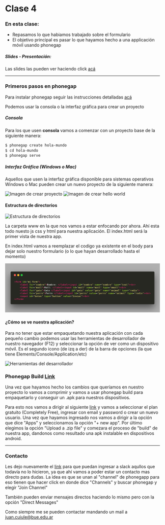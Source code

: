 # Clase 4
### En esta clase:

- Repasamos lo que habiamos trabajado sobre el formulario
- El objetivo principal es pasar lo que hayamos hecho a una applicación móvil usando phonegap

##### Slides - Presentación:
Las slides las pueden ver haciendo click [acá](https://ptf-houssay.github.io/taller-mobile/clase-4/slides-cuarto-encuentro.html)

---

### Primeros pasos en phonegap

Para instalar phonegap seguir las instrucciones detalladas [acá](https://phonegap.com/getstarted/)

Podemos usar la consola o la interfaz gráfica para crear un proyecto


##### Consola
Para los que usen **consola** vamos a comenzar con un proyecto base de la siguiente manera:
```bash
$ phonegap create hola-mundo
$ cd hola-mundo
$ phonegap serve
```

##### Interfaz Gráfica (Windows o Mac)
Aquellos que usen la interfaz gráfica disponible para sistemas operativos Windows o Mac pueden crear un nuevo proyecto de la siguiente manera:

![Imagen de crear proyecto](https://phonegap.com/images/menu_screenshot.png)
![Imagen de crear hello world](http://docs.phonegap.com/images/templates-list.png)

#### Estructura de directorios

![Estructura de directorios](https://s3.amazonaws.com/media-p.slid.es/uploads/455394/images/4090304/Screenshot_from_2017-09-01_18_46_13.png)

La carpeta www en la que nos vamos a estar enfocando por ahora. Ahí esta todo nuesto js css y html para nuestra aplicación. El index.html será la primer vista de nuestra app.

En index.html vamos a reemplazar el codigo ya existente en el body para dejar solo nuestro formulario (o lo que hayan desarrollado hasta el momento)

![Formulario](./carbon.png)

#### ¿Cómo se ve nuestra aplicación?

Para no tener que estar empaquetando nuestra aplicación con cada pequeño cambio podemos usar las herramientas de desarrollador de nuestro navegador (F12) y seleccionar la opción de ver como un dispositivo móvil. Es el segundo icono (de izq a der) de la barra de opciones (la que tiene Elements/Console/Application/etc)

![Herramientas del desarrollador](https://s3.amazonaws.com/media-p.slid.es/uploads/455394/images/4105455/Screenshot_from_2017-09-07_19_00_51.png)

### Phonegap Build [Link](https://build.phonegap.com/)

Una vez que hayamos hecho los cambios que queríamos en nuestro proyecto lo vamos a comprimir y vamos a usar phonegap build para empaquetarlo y conseguir un .apk para nuestros dispositivos.

Para esto nos vamos a dirigir al siguiente [link](https://build.phonegap.com/) y vamos a seleccionar el plan gratuito (Completely Free), ingresar con email y password o crear un nuevo usuario. Una vez que hayamos ingresado nos vamos a dirigir a la opción que dice "Apps" y seleccionamos la opción "+ new app". Por último elegimos la opción "Upload a .zip file" y comezara el proceso de "build" de nuestra app, dandonos como resultado una apk instalable en dispositivos android.

---

### Contacto

Les dejo nuevamente el [link](http://bit.ly/slack-ptf-houssay) para que puedan ingresar a slack aqullos que todavía no lo hicieron, ya que ahí vamos a poder estar un contacto mas directo para dudas. La idea es que se unan al "channel" de phonegapp para eso tienen que hacer click en donde dice "Channels" y buscar phonegap y elegir "Join Channel"

También pueden enviar mensajes directos haciendo lo mismo pero con la opción "Direct Messages"

Como siempre me se pueden contactar mandando un mail a juan.cuiule@bue.edu.ar